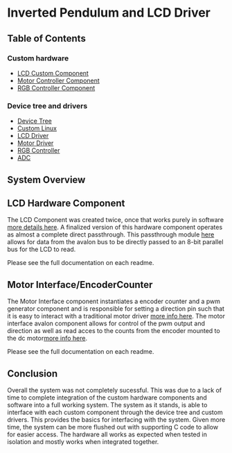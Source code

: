 # Inverted Pendulum and LCD Driver

## Table of Contents
### Custom hardware
- [LCD Custom Component](/hdl/LCD-Passthrough/README.md)
- [Motor Controller Component](/hdl/Motor-Interface/README.md)
- [RGB Controller Component](/hdl/RGB-Controller/README.md)
### Device tree and drivers
- [Device Tree](/linux/dts)
- [Custom Linux](/linux/Custom-Kernel/)
- [LCD Driver](/linux/LCD-Controller/README.md)
- [Motor Driver](/linux/Motor-Controller/README.md)
- [RGB Controller](/linux/RGB-Controller/README.md)
- [ADC](/linux/ADC/README.md)

## System Overview


## LCD Hardware Component
The LCD Component was created twice, once that works purely in software [more details here](../hdl/LCD-Controller/README.md). A finalized version of this hardware component operates as almost a complete direct passthrough. This passthrough module [here](../hdl/LCD-Passthrough/README.md) allows for data from the avalon bus to be directly passed to an 8-bit parallel bus for the LCD to read. 

Please see the full documentation on each readme. 

## Motor Interface/EncoderCounter
The Motor Interface component instantiates a encoder counter and a pwm generator component and is responsible for setting a direction pin such that it is easy to interact with a traditional motor driver [more info here](../hdl/Motor-Interface/README.md). The motor interface avalon component allows for control of the pwm output and direction as well as read acces to the counts from the encoder mounted to the dc motor[more info here](../hdl/Motor-Interface/README.md).

Please see the full documentation on each readme. 

## Conclusion
Overall the system was not completely sucessful. This was due to a lack of time to complete integration of the custom hardware components and software into a full working system. The system as it stands, is able to interface with each custom component through the device tree and custom drivers. This provides the basics for interfacing with the system. Given more time, the system can be more flushed out with supporting C code to allow for easier access. The hardware all works as expected when tested in isolation and mostly works when integrated together. 

